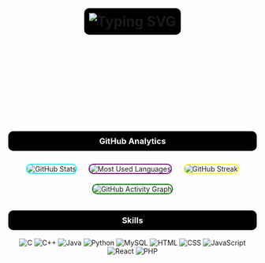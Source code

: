 <h1 align="center">
  <span style="color:white; background-color:black; padding:10px; border-radius:10px;">
    <a href="#" style="text-decoration:none;">
      <img src="https://readme-typing-svg.herokuapp.com?font=Fira+Code&size=30&pause=1000&color=FF5733&center=true&width=435&lines=Hi+%F0%9F%91%8B%2C+I'm+Ankita+Arjun+Ghavate" alt="Typing SVG" />
    </a>
  </span>
</h1>

<h2 align="center" style="color:white; font-size:60px; font-weight:bold; animation: fadeIn 3s;">Welcome! 👋</h2>

<div align="center">
  <h3 style="color:white; background-color:black; padding:10px; border-radius:10px;">GitHub Analytics</h3>

  <!-- GitHub Stats Card -->
  <img src="https://github-readme-stats.vercel.app/api?username=ankitaghavate&show_icons=true&theme=radical" alt="GitHub Stats" style="margin:10px; border: 2px solid cyan; border-radius: 10px;" />

  <!-- GitHub Most Used Languages -->
  <img src="https://github-readme-stats.vercel.app/api/top-langs?username=ankitaghavate&layout=compact&theme=radical" alt="Most Used Languages" style="margin:10px; border: 2px solid purple; border-radius: 10px;" />

  <!-- GitHub Streak -->
  <img src="https://github-readme-streak-stats.herokuapp.com?user=ankitaghavate&theme=highcontrast" alt="GitHub Streak" style="margin:10px; border: 2px solid yellow; border-radius: 10px;" />

  <!-- GitHub Contributions -->
  <img src="https://github-readme-activity-graph.cyclic.app/graph?username=ankitaghavate&bg_color=000000&color=00FF00&line=00FF00&point=FFFFFF&area=true&area_color=00FF00&hide_border=true" alt="GitHub Activity Graph" style="margin:10px; border: 2px solid green; border-radius: 10px;" />
</div>

<h3 align="center" style="color:white; background-color:black; padding:10px; border-radius:10px;">Skills</h3>

<div align="center">
  <!-- Skills Badges -->
  <img src="https://img.shields.io/badge/C%20Programming-%2300599C?style=for-the-badge&logo=c&logoColor=white" alt="C" />
  <img src="https://img.shields.io/badge/C%2B%2B-%2300599C?style=for-the-badge&logo=cplusplus&logoColor=white" alt="C++" />
  <img src="https://img.shields.io/badge/Java-%23007396?style=for-the-badge&logo=java&logoColor=white" alt="Java" />
  <img src="https://img.shields.io/badge/Python-%2314354C?style=for-the-badge&logo=python&logoColor=white" alt="Python" />
  <img src="https://img.shields.io/badge/MySQL-%234479A1?style=for-the-badge&logo=mysql&logoColor=white" alt="MySQL" />
  <img src="https://img.shields.io/badge/HTML5-%23E34F26?style=for-the-badge&logo=html5&logoColor=white" alt="HTML" />
  <img src="https://img.shields.io/badge/CSS3-%231572B6?style=for-the-badge&logo=css3&logoColor=white" alt="CSS" />
  <img src="https://img.shields.io/badge/JavaScript-%23F7DF1E?style=for-the-badge&logo=javascript&logoColor=black" alt="JavaScript" />
  <img src="https://img.shields.io/badge/React-%2361DAFB?style=for-the-badge&logo=react&logoColor=black" alt="React" />
  <img src="https://img.shields.io/badge/PHP-%23777BB4?style=for-the-badge&logo=php&logoColor=white" alt="PHP" />
</div>

<style>
  /* Animation for the welcome message */
  @keyframes fadeIn {
    0% {
      opacity: 0;
    }
    100% {
      opacity: 1;
    }
  }
</style>
